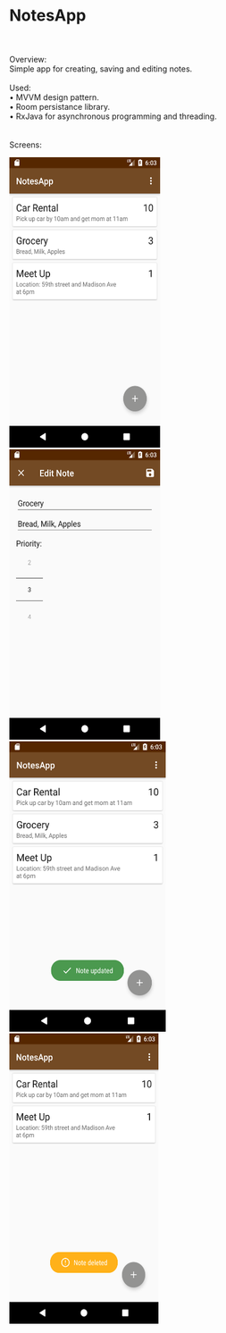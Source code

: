 # NotesApp
<br><br>
Overview:<br>
Simple app for creating, saving and editing notes.
<br>
<br>
Used:<br>
• MVVM design pattern.<br>
• Room persistance library.<br>
• RxJava for asynchronous programming and threading.<br>
<br>
<br>
Screens:
<br>
<p align="left">
<img src="https://github.com/joysoi/NotesApp/blob/master/Screenshots/Screenshot_1541181784.png" 
 height="520" width="270"/>
<img src="https://github.com/joysoi/NotesApp/blob/master/Screenshots/Screenshot_1541181794.png" 
 height="520" width="270"/>
<img src="https://github.com/joysoi/NotesApp/blob/master/Screenshots/Screenshot_1541181801.png" 
 height="520" width="280"/>
 <img src="https://github.com/joysoi/NotesApp/blob/master/Screenshots/Screenshot_1541181811.png" 
 height="520" width="267"/>
 </p>


